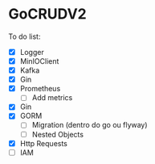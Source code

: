 # GoCRUDV2

To do list:

- [x] Logger
- [x] MinIOClient
- [x] Kafka
- [x] Gin
- [x] Prometheus
  - [ ] Add metrics
- [x] Gin
- [x] GORM
  - [ ] Migration (dentro do go ou flyway)
  - [ ] Nested Objects
- [x] Http Requests
- [ ] IAM
